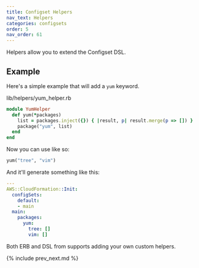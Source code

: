 ```yaml
---
title: Configset Helpers
nav_text: Helpers
categories: configsets
order: 5
nav_order: 61
---
```


Helpers allow you to extend the Configset DSL.

## Example

Here's a simple example that will add a `yum` keyword.

lib/helpers/yum_helper.rb

```ruby
module YumHelper
  def yum(*packages)
    list = packages.inject({}) { |result, p| result.merge(p => []) }
    package("yum", list)
  end
end
```

Now you can use like so:

```ruby
yum("tree", "vim")
```

And it'll generate something like this:

```yaml
---
AWS::CloudFormation::Init:
  configSets:
    default:
    - main
  main:
    packages:
      yum:
        tree: []
        vim: []
```

Both ERB and DSL from supports adding your own custom helpers.

{% include prev_next.md %}
